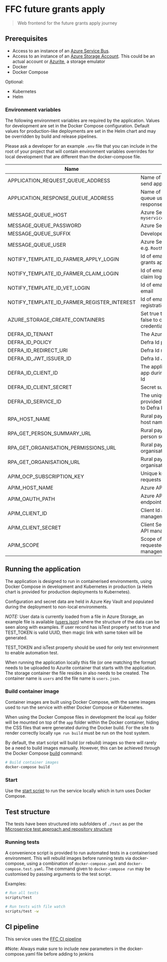 # FFC future grants apply

> Web frontend for the future grants apply journey

## Prerequisites

- Access to an instance of an
  [Azure Service Bus](https://docs.microsoft.com/en-us/azure/service-bus-messaging/).
- Access to an instance of an
  [Azure Storage Account](https://docs.microsoft.com/en-us/azure/storage/common/storage-account-overview).
  This could be an actual account or
  [Azurite](https://docs.microsoft.com/en-us/azure/storage/common/storage-use-azurite),
  a storage emulator
- Docker
- Docker Compose

Optional:

- Kubernetes
- Helm



### Environment variables

The following environment variables are required by the application.
Values for development are set in the Docker Compose configuration. Default
values for production-like deployments are set in the Helm chart and may be
overridden by build and release pipelines.

Please ask a developer for an example `.env` file that you can include in the root of your project that will contain environment variables overrirdes for local development that are different than the docker-compose file.

| Name                                        | Description                                                                                      |
| ------------------------------------------- | ------------------------------------------------------------------------------------------------ |
| APPLICATION_REQUEST_QUEUE_ADDRESS            | Name of message queue used to send application requests                                          |
| APPLICATION_RESPONSE_QUEUE_ADDRESS           | Name of session enabled message queue used to receive application responses                      |
| MESSAGE_QUEUE_HOST                          | Azure Service Bus hostname, e.g. `myservicebus.servicebus.windows.net`                           |
| MESSAGE_QUEUE_PASSWORD                      | Azure Service Bus SAS policy key                                                                 |
| MESSAGE_QUEUE_SUFFIX                        | Developer initials                                                                               |
| MESSAGE_QUEUE_USER                          | Azure Service Bus SAS policy name, e.g. `RootManageSharedAccessKey`                              |
| NOTIFY_TEMPLATE_ID_FARMER_APPLY_LOGIN       | Id of email template used for future grants apply login email                                    |
| NOTIFY_TEMPLATE_ID_FARMER_CLAIM_LOGIN       | Id of email template used for farmer claim login email                                           |
| NOTIFY_TEMPLATE_ID_VET_LOGIN                | Id of email template used for vet login email                                                    |
| NOTIFY_TEMPLATE_ID_FARMER_REGISTER_INTEREST | Id of email template used for registration of interest                                           |
| AZURE_STORAGE_CREATE_CONTAINERS             | Set true to use connection string, false to connect using azure credentials for blobstorage      |
| DEFRA_ID_TENANT                             | The Azure tenant for Defra Id                                                                    |
| DEFRA_ID_POLICY                             | Defra Id policy                                                                                  |
| DEFRA_ID_REDIRECT_URI                       | Defra Id redirect URI                                                                            |
| DEFRA_ID_JWT_ISSUER_ID                      | Defra Id JWT Issuer id                                                                           |
| DEFRA_ID_CLIENT_ID                          | The application ID assigned to your app during the registration with Defra Id                    |
| DEFRA_ID_CLIENT_SECRET                      | Secret supplied by Defra Id                                                                      |
| DEFRA_ID_SERVICE_ID                         | The unique identifier for your service provided as part of being on-boarded to Defra Id          |
| RPA_HOST_NAME                               | Rural payment agency api endpoint host name                                                      |
| RPA_GET_PERSON_SUMMARY_URL                  | Rural payment agency URL for the get person summary api                                          |
| RPA_GET_ORGANISATION_PERMISSIONS_URL        | Rural payment agency URL for the get organisation permissions api                                |
| RPA_GET_ORGANISATION_URL                    | Rural payment agency URL for the get organisation api                                            |
| APIM_OCP_SUBSCRIPTION_KEY                   | Unique key used to manage auth requests with Azure API management                                |
| APIM_HOST_NAME                              | Azure API management host name                                                                   |
| APIM_OAUTH_PATH                             | Azure API management authorisation endpoint path                                                 |
| APIM_CLIENT_ID                              | Client Id as registered with Azure API management                                                |
| APIM_CLIENT_SECRET                          | Client Secret as registered with Azure API management                                            |
| APIM_SCOPE                                  | Scope of the access token being requested from Azure API management                              |

## Running the application

The application is designed to run in containerised environments, using Docker
Compose in development and Kubernetes in production (a Helm chart is provided
for production deployments to Kubernetes).

Configuration and secret data are held in Azure Key Vault and populated during
the deployment to non-local environments.

_NOTE:_
User data is currently loaded from a file in Azure Storage, an example file is
available ([users.json](./data/users.json)) where the structure of the data can
be seen along with examples. If user record has isTest property set to true and
TEST_TOKEN is valid UUID, then magic link with same token will be generated.

TEST_TOKEN and isTest property should be used for only test environment to enable
automation test.

When running the application locally this file (or one matching the format)
needs to be uploaded to Azurite container that starts with the application. The
storage container the file resides in also needs to be created. The container
name is `users` and the file name is `users.json`.

### Build container image

Container images are built using Docker Compose, with the same images used to
run the service with either Docker Compose or Kubernetes.

When using the Docker Compose files in development the local `app` folder will
be mounted on top of the `app` folder within the Docker container, hiding the
CSS files that were generated during the Docker build. For the site to render
correctly locally `npm run build` must be run on the host system.

By default, the start script will build (or rebuild) images so there will
rarely be a need to build images manually. However, this can be achieved
through the Docker Compose
[build](https://docs.docker.com/compose/reference/build/) command:

```sh
# Build container images
docker-compose build
```

### Start

Use the [start script](./scripts/start) to run the service locally which in
turn uses Docker Compose.

## Test structure

The tests have been structured into subfolders of `./test` as per the
[Microservice test approach and repository structure](https://eaflood.atlassian.net/wiki/spaces/FPS/pages/1845396477/Microservice+test+approach+and+repository+structure)

### Running tests

A convenience script is provided to run automated tests in a containerised
environment. This will rebuild images before running tests via docker-compose,
using a combination of `docker-compose.yaml` and `docker-compose.test.yaml`.
The command given to `docker-compose run` may be customised by passing
arguments to the test script.

Examples:

```sh
# Run all tests
scripts/test

# Run tests with file watch
scripts/test -w
```

## CI pipeline

This service uses the
[FFC CI pipeline](https://github.com/DEFRA/ffc-jenkins-pipeline-library)

#Note: Always make sure to include new parameters in the docker-compose.yaml file before adding to jenkins
